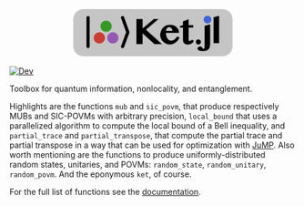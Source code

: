<p align="center">
<picture>
  <source media="(prefers-color-scheme: light)" srcset="./docs/src/assets/ket-jl-logo-dark-wide.svg">
  <source media="(prefers-color-scheme: dark)" srcset="./docs/src/assets/ket-jl-logo-light-wide.svg">
  <img alt="Ket.jl logo." src="./docs/src/assets/ket-jl-logo-wide-bg.svg" width="280">
</picture>
</p>

[![Dev](https://img.shields.io/badge/docs-dev-blue.svg)](https://araujoms.github.io/Ket.jl/dev/)

Toolbox for quantum information, nonlocality, and entanglement.

Highlights are the functions `mub` and `sic_povm`, that produce respectively MUBs and SIC-POVMs with arbitrary precision, `local_bound` that uses a parallelized algorithm to compute the local bound of a Bell inequality, and `partial_trace` and `partial_transpose`, that compute the partial trace and partial transpose in a way that can be used for optimization with [JuMP](https://jump.dev/JuMP.jl/stable/). Also worth mentioning are the functions to produce uniformly-distributed random states, unitaries, and POVMs: `random_state`, `random_unitary`, `random_povm`. And the eponymous `ket`, of course.

For the full list of functions see the [documentation](https://araujoms.github.io/Ket.jl/dev/api/).
